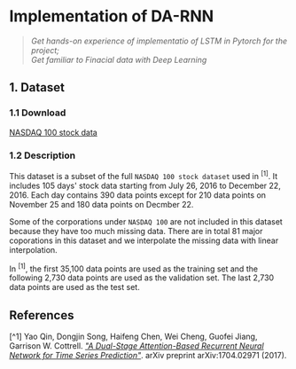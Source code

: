 # Implementation of DA-RNN

> *Get hands-on experience of implementatio of LSTM in Pytorch for the project;*  
> *Get familiar to Finacial data with Deep Learning*

## 1. Dataset
### 1.1 Download
[NASDAQ 100 stock data](http://cseweb.ucsd.edu/~yaq007/NASDAQ100_stock_data.html)

### 1.2 Description
This dataset is a subset of the full `NASDAQ 100 stock dataset` used in <sup>[1]</sup>. It includes 105 days' stock data starting from July 26, 2016 to December 22, 2016. Each day contains 390 data points except for 210 data points on November 25 and 180 data points on Decmber 22.

Some of the corporations under `NASDAQ 100` are not included in this dataset because they have too much missing data. There are in total 81 major coporations in this dataset and we interpolate the missing data with linear interpolation.

In <sup>[1]</sup>, the first 35,100 data points are used as the training set and the following 2,730 data points are used as the validation set. The last 2,730 data points are used as the test set.


## References

[^1] Yao Qin, Dongjin Song, Haifeng Chen, Wei Cheng, Guofei Jiang, Garrison W. Cottrell. [*"A Dual-Stage Attention-Based Recurrent Neural Network for Time Series Prediction"*](https://arxiv.org/pdf/1704.02971.pdf). arXiv preprint arXiv:1704.02971 (2017).